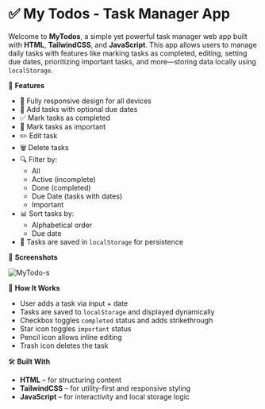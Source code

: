 # ✅ My Todos - Task Manager App

Welcome to **MyTodos**, a simple yet powerful task manager web app built with **HTML**, **TailwindCSS**, and **JavaScript**. This app allows users to manage daily tasks with features like marking tasks as completed, editing, setting due dates, prioritizing important tasks, and more—storing data locally using `localStorage`. 

🚀 **Features**

- 📱 Fully responsive design for all devices
- 📝 Add tasks with optional due dates
- ✅ Mark tasks as completed 
- 🌟 Mark tasks as important
- ✏️ Edit task 
- 🗑️ Delete tasks 
- 🔍 Filter by:
  - All
  - Active (incomplete)
  - Done (completed)
  - Due Date (tasks with dates)
  - Important
- 📊 Sort tasks by:
  - Alphabetical order
  - Due date
- 💾 Tasks are saved in `localStorage` for persistence

📸 **Screenshots**

![MyTodo-s](<img width="944" alt="MyTodo" src="https://github.com/user-attachments/assets/cc0fc1ec-3928-4c01-bf79-947ccadd103e" />
)

🧠 **How It Works**

- User adds a task via input + date
- Tasks are saved to `localStorage` and displayed dynamically
- Checkbox toggles `completed` status and adds strikethrough
- Star icon toggles `important` status
- Pencil icon allows inline editing
- Trash icon deletes the task
  
🛠️ **Built With**

- **HTML** – for structuring content
- **TailwindCSS** – for utility-first and responsive styling
- **JavaScript** – for interactivity and local storage logic
